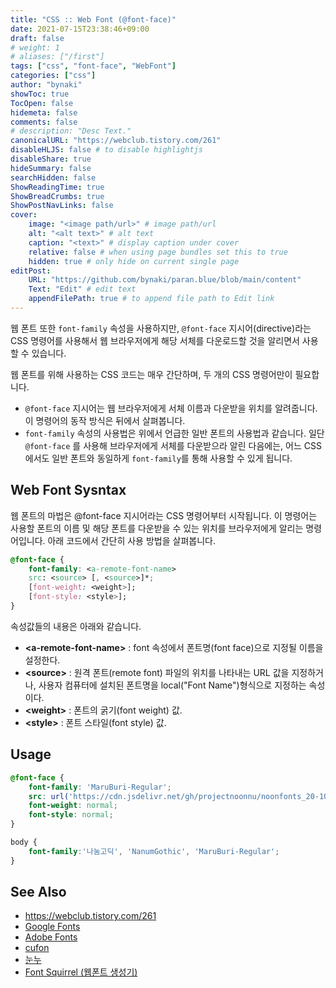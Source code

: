 ```yaml
---
title: "CSS :: Web Font (@font-face)"
date: 2021-07-15T23:38:46+09:00
draft: false
# weight: 1
# aliases: ["/first"]
tags: ["css", "font-face", "WebFont"]
categories: ["css"]
author: "bynaki"
showToc: true
TocOpen: false
hidemeta: false
comments: false
# description: "Desc Text."
canonicalURL: "https://webclub.tistory.com/261"
disableHLJS: false # to disable highlightjs
disableShare: true
hideSummary: false
searchHidden: false
ShowReadingTime: true
ShowBreadCrumbs: true
ShowPostNavLinks: false
cover:
    image: "<image path/url>" # image path/url
    alt: "<alt text>" # alt text
    caption: "<text>" # display caption under cover
    relative: false # when using page bundles set this to true
    hidden: true # only hide on current single page
editPost:
    URL: "https://github.com/bynaki/paran.blue/blob/main/content"
    Text: "Edit" # edit text
    appendFilePath: true # to append file path to Edit link
---
```


웹 폰트 또한 `font-family` 속성을 사용하지만, `@font-face` 지시어(directive)라는 CSS 명령어를 사용해서 웹 브라우저에게 해당 서체를 다운로드할 것을 알리면서 사용할 수 있습니다.

웹 폰트를 위해 사용하는 CSS 코드는 매우 간단하며, 두 개의 CSS 명령어만이 필요합니다.

- `@font-face` 지시어는 웹 브라우저에게 서체 이름과 다운받을 위치를 알려줍니다.  이 명령어의 동작 방식은 뒤에서 살펴봅니다.
- `font-family` 속성의 사용법은 위에서 언급한 일반 폰트의 사용법과 같습니다. 일단 `@font-face` 를 사용해 브라우저에게 서체를 다운받으라 알린 다음에는, 어느 CSS에서도 일반 폰트와 동일하게 `font-family`를 통해 사용할 수 있게 됩니다.


## Web Font Sysntax

웹 폰트의 마법은 @font-face 지시어라는 CSS 명령어부터 시작됩니다.
이 명령어는 사용할 폰트의 이름 및 해당 폰트를 다운받을 수 있는 위치를 브라우저에게 알리는 명령어입니다.
아래 코드에서 간단히 사용 방법을 살펴봅니다.

```css
@font-face {
    font-family: <a-remote-font-name>
    src: <source> [, <source>]*;
    [font-weight: <weight>];
    [font-style: <style>];
}
```

속성값들의 내용은 아래와 같습니다.

- **\<a-remote-font-name\>** : font 속성에서 폰트명(font face)으로 지정될 이름을 설정한다.
- **\<source\>** : 원격 폰트(remote font) 파일의 위치를 나타내는 URL 값을 지정하거나, 사용자 컴퓨터에 설치된 폰트명을 local("Font Name")형식으로 지정하는 속성이다.
- **\<weight\>** : 폰트의 굵기(font weight) 값.
- **\<style\>** : 폰트 스타일(font style) 값.


## Usage

```css
@font-face {
    font-family: 'MaruBuri-Regular';
    src: url('https://cdn.jsdelivr.net/gh/projectnoonnu/noonfonts_20-10-21@1.0/MaruBuri-Regular.woff') format('woff');
    font-weight: normal;
    font-style: normal;
}

body {
    font-family:'나눔고딕', 'NanumGothic', 'MaruBuri-Regular';
}
```


## See Also

- https://webclub.tistory.com/261
- [Google Fonts](https://fonts.google.com)
- [Adobe Fonts](https://fonts.adobe.com)
- [cufon](http://cufon.shoqolate.com/generate/)
- [눈누](https://noonnu.cc)
- [Font Squirrel (웹폰트 생성기)](https://www.fontsquirrel.com/tools/webfont-generator)